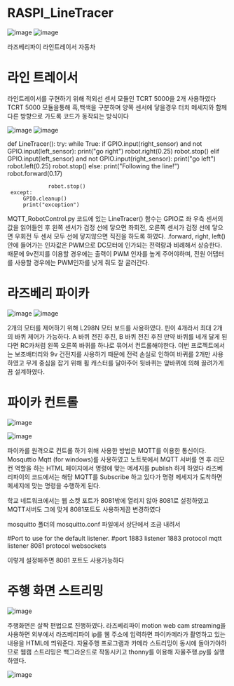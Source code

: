# RASPI_LineTracer

![image](https://user-images.githubusercontent.com/66546156/125194423-2f317000-e28c-11eb-952d-8b7af8a02335.png)
![image](https://user-images.githubusercontent.com/66546156/125194431-32c4f700-e28c-11eb-88cd-c2754f6e669e.png)

라즈베리파이 라인트레이서 자동차

# 라인 트레이서

라인트레이서를 구현하기 위해 적외선 센서 모듈인 TCRT 5000을 2개 사용하였다
TCRT 5000 모듈을통해 흑,백색을 구분하며 양쪽 센서에 닿을경우 터치 메세지와 함께 다른 방향으로 가도록
코드가 동작되는 방식이다

![image](https://user-images.githubusercontent.com/66546156/125194291-8edb4b80-e28b-11eb-9c2f-fc0fe5a31f9a.png)
![image](https://user-images.githubusercontent.com/66546156/125194294-913da580-e28b-11eb-97bd-b0fdb772cfa2.png)


def LineTracer():
     try:
         while True:
             if GPIO.input(right_sensor) and not GPIO.input(left_sensor):
                 print("go right")
                 robot.right(0.25)
                 robot.stop()
             elif GPIO.input(left_sensor) and not GPIO.input(right_sensor):
                 print("go left")
                 robot.left(0.25)
                 robot.stop()
             else:
                 print("Following the line!")
                 robot.forward(0.17)

                 robot.stop()
     except:
         GPIO.cleanup()
         print("exception")
         
  
 MQTT_RobotControl.py 코드에 있는 LineTracer() 함수는 GPIO로 좌 우측 센서의 값을 읽어들인 후 왼쪽 센서가 검정 선에 닿으면 좌회전, 오른쪽 센서가 검정 선에 닿으면 우회전 
 두 센서 모두 선에 닿지않으면 직진을 하도록 하였다. .forward, right, left() 안에 들어가는 인자값은 PWM으로 DC모터에 인가되는 전력량과 비례해서 상승한다. 때문에 9v전지를 이용할 경우에는 출력이 PWM 인자를 높게 주어야하며, 전원 어댑터를 사용할 경우에는 PWM인자를 낮게 줘도 잘 굴러간다. 


# 라즈베리 파이카

![image](https://user-images.githubusercontent.com/66546156/125194540-c39bd280-e28c-11eb-986a-0a587d0db0b6.png)
![image](https://user-images.githubusercontent.com/66546156/125194557-ce566780-e28c-11eb-9e79-dadfc0f852ef.png)

2개의 모터를 제어하기 위해 L298N 모터 보드를 사용하였다. 핀이 4개라서 최대 2개의 바퀴 제어가 가능하다.
A 바퀴 전진 후진, B 바퀴 전진 후진
만약 바퀴를 네개 달게 된다면 RC카처럼 왼쪽 오른쪽 바퀴를 하나로 묶어서 컨트롤해야한다. 이번 프로젝트에서는 보조배터리와 9v 건전지를 사용하기 때문에 전력 손실로 인하여 바퀴를 2개만 사용하였고 무게 중심을 잡기 위해 휠 캐스터를 달아주어 뒷바퀴는 앞바퀴에 의해 끌려가게끔 설계하였다.  

# 파이카 컨트롤
![image](https://user-images.githubusercontent.com/66546156/125194719-7409d680-e28d-11eb-92d5-0a3315102aeb.png)

![image](https://user-images.githubusercontent.com/66546156/125194805-c1864380-e28d-11eb-9796-b87a4efc6ddf.png)


파이카를 원격으로 컨트롤 하기 위해 사용한 방법은 MQTT를 이용한 통신이다. 
Mosquttio Mqtt (for windows)를 사용하였고 노트북에서 MQTT 서버를 연 후 
리모컨 역할을 하는 HTML 페이지에서 명령에 맞는 메세지를 publish 하게 하였다
라즈베리파이의 코드에서는 해당 MQTT를 Subscribe 하고 있다가 명령 메세지가 도착하면 메세지에 맞는 명령을 수행하게 된다. 

학교 네트워크에서는 웹 소켓 포트가 8081밖에 열리지 않아 8081로 설정하였고 MQTT서버도 그에 맞게 8081포트도 사용하게끔 변경하였다

mosquitto 폴더의 mosquitto.conf 파일에서 상단에서 조금 내려서

#Port to use for the default listener.
#port 1883
listener 1883
protocol mqtt
listener 8081
protocol websockets 

이렇게 설정해주면 8081 포트도 사용가능하다


# 주행 화면 스트리밍
![image](https://user-images.githubusercontent.com/66546156/125194337-cd710600-e28b-11eb-8cb4-f56e1676275d.png)

주행화면은 살짝 편법으로 진행하였다. 
라즈베리파이 motion web cam streaming을 사용하면 외부에서 라즈베리파이 ip를 웹 주소에 입력하면  파이카메라가 촬영하고 있는 내용을 HTML에 띄워준다. 자율주행 프로그램과 카메라 스트리밍이 동시에 돌아가야하므로 웹캠 스트리밍은 백그라운드로 작동시키고 thonny를 이용해 자율주행.py를 실행하였다.

![image](https://user-images.githubusercontent.com/66546156/125194399-23de4480-e28c-11eb-9473-2bc0c398df13.png)


